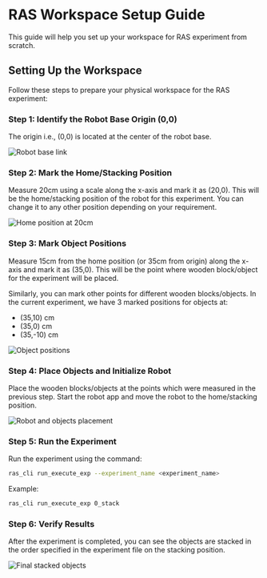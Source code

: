 # RAS Workspace Setup Guide

This guide will help you set up your workspace for RAS experiment from scratch.

## Setting Up the Workspace

Follow these steps to prepare your physical workspace for the RAS experiment:

### Step 1: Identify the Robot Base Origin (0,0)
The origin i.e., (0,0) is located at the center of the robot base.

![Robot base link](images/workspace_1.jpeg)

### Step 2: Mark the Home/Stacking Position
Measure 20cm using a scale along the x-axis and mark it as (20,0). This will be the home/stacking position of the robot for this experiment. You can change it to any other position depending on your requirement.

![Home position at 20cm](images/workspace_2.jpeg)

### Step 3: Mark Object Positions
Measure 15cm from the home position (or 35cm from origin) along the x-axis and mark it as (35,0). This will be the point where wooden block/object for the experiment will be placed.

Similarly, you can mark other points for different wooden blocks/objects. In the current experiment, we have 3 marked positions for objects at:
- (35,10) cm
- (35,0) cm
- (35,-10) cm

![Object positions](images/workspace_3.jpeg)

### Step 4: Place Objects and Initialize Robot
Place the wooden blocks/objects at the points which were measured in the previous step. Start the robot app and move the robot to the home/stacking position.

![Robot and objects placement](images/workspace_4.jpeg)

### Step 5: Run the Experiment
Run the experiment using the command:
```bash
ras_cli run_execute_exp --experiment_name <experiment_name>
```

Example:
```bash
ras_cli run_execute_exp 0_stack
```

### Step 6: Verify Results
After the experiment is completed, you can see the objects are stacked in the order specified in the experiment file on the stacking position.

![Final stacked objects](images/workspace_5.jpeg)




